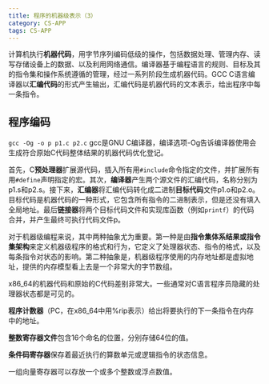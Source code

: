```yaml
---
title: 程序的机器级表示（3）
category: CS-APP
tags: CS-APP
---
```


计算机执行**机器代码**，用字节序列编码低级的操作，包括数据处理、管理内存、读写存储设备上的数据、以及利用网络通信。编译器基于编程语言的规则、目标及其的指令集和操作系统遵循的管理，经过一系列阶段生成机器代码。GCC C语言编译器以**汇编代码**的形式产生输出，汇编代码是机器代码的文本表示，给出程序中每一条指令。
<!--more-->

## 程序编码

`gcc -Og -o p p1.c p2.c` gcc是GNU C编译器，编译选项-Og告诉编译器使用会生成符合原始C代码整体结果的机器代码优化登记。

首先，C**预处理器**扩展源代码，插入所有用`#include`命令指定的文件，并扩展所有用`#define`声明指定的宏。其次，**编译器**产生两个源文件的汇编代码，名称分别为p1.s和p2.s。接下来，**汇编器**将汇编代码转化成二进制**目标代码**文件p1.o和p2.o。目标代码是机器代码的一种形式，它包含所有指令的二进制表示，但是还没有填入全局地址。最后**链接器**将两个目标代码文件和实现库函数（例如`printf`）的代码合并，并产生最终可执行代码文件p。

对于机器级编程来说，其中两种抽象尤为重要。第一种是由**指令集体系结果或指令集架构**来定义机器级程序的格式和行为，它定义了处理器状态、指令的格式，以及每条指令对状态的影响。第二种抽象是，机器级程序使用的内存地址都是虚拟地址，提供的内存模型看上去是一个非常大的字节数组。

x86_64的机器代码和原始的C代码差别非常大。一些通常对C语言程序员隐藏的处理器状态都是可见的。

**程序计数器**（PC，在x86_64中用%rip表示）给出将要执行的下一条指令在内存中的地址。

**整数寄存器文件**包含16个命名的位置，分别存储64位的值。

**条件码寄存器**保存着最近执行的算数单元或逻辑指令的状态信息。

一组向量寄存器可以存放一个或多个整数或浮点数值。